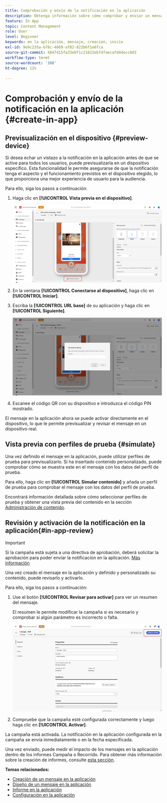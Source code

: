 ```yaml
---
title: Comprobación y envío de la notificación en la aplicación
description: Obtenga información sobre cómo comprobar y enviar un mensaje en la aplicación en Journey Optimizer
feature: In App
topic: Content Management
role: User
level: Beginner
keywords: en la aplicación, mensaje, creación, inicio
exl-id: 9e9c235a-b78c-4669-af82-822b6f1e6fca
source-git-commit: 4847415fa33ebf1c21622ebf4faecafd4decc8d3
workflow-type: tm+mt
source-wordcount: '388'
ht-degree: 12%

---
```


# Comprobación y envío de la notificación en la aplicación {#create-in-app}

## Previsualización en el dispositivo {#preview-device}

Si desea echar un vistazo a la notificación en la aplicación antes de que se active para todos los usuarios, puede previsualizarla en un dispositivo específico. Esta funcionalidad le permite asegurarse de que la notificación tenga el aspecto y el funcionamiento previstos en el dispositivo elegido, lo que proporciona una mejor experiencia de usuario para la audiencia.

Para ello, siga los pasos a continuación:

1. Haga clic en **[!UICONTROL Vista previa en el dispositivo]**.

   ![](assets/in_app_create_6.png)

1. En la ventana **[!UICONTROL Conectarse al dispositivo]**, haga clic en **[!UICONTROL Iniciar]**.

1. Escriba la **[!UICONTROL URL base]** de su aplicación y haga clic en **[!UICONTROL Siguiente]**.

   ![](assets/in_app_create_7.png)

1. Escanee el código QR con su dispositivo e introduzca el código PIN mostrado.

El mensaje en la aplicación ahora se puede activar directamente en el dispositivo, lo que le permite previsualizar y revisar el mensaje en un dispositivo real.

## Vista previa con perfiles de prueba {#simulate}

Una vez definido el mensaje en la aplicación, puede utilizar perfiles de prueba para previsualizarlo. Si ha insertado contenido personalizado, puede comprobar cómo se muestra este en el mensaje con los datos del perfil de prueba.

Para ello, haga clic en **[!UICONTROL Simular contenido]** y añada un perfil de prueba para comprobar el mensaje con los datos del perfil de prueba.

Encontrará información detallada sobre cómo seleccionar perfiles de prueba y obtener una vista previa del contenido en la sección [Administración de contenido](../content-management/preview-test.md).

## Revisión y activación de la notificación en la aplicación{#in-app-review}

>[!IMPORTANT]
>
> Si la campaña está sujeta a una directiva de aprobación, deberá solicitar la aprobación para poder enviar la notificación en la aplicación. [Más información](../test-approve/gs-approval.md)

Una vez creado el mensaje en la aplicación y definido y personalizado su contenido, puede revisarlo y activarlo.

Para ello, siga los pasos a continuación:

1. Use el botón **[!UICONTROL Revisar para activar]** para ver un resumen del mensaje.

   El resumen le permite modificar la campaña si es necesario y comprobar si algún parámetro es incorrecto o falta.

   ![](assets/in_app_create_5.png)

1. Compruebe que la campaña esté configurada correctamente y luego haga clic en **[!UICONTROL Activar]**.

La campaña está activada. La notificación en la aplicación configurada en la campaña se envía inmediatamente o en la fecha especificada.

Una vez enviado, puede medir el impacto de los mensajes en la aplicación dentro de los informes Campaña o Recorrido. Para obtener más información sobre la creación de informes, consulte [esta sección](../reports/campaign-global-report-cja-inapp.md).

**Temas relacionados:**

* [Creación de un mensaje en la aplicación ](create-in-app.md)
* [Diseño de un mensaje en la aplicación](design-in-app.md)
* [Informe en la aplicación](../reports/campaign-global-report-cja-inapp.md)
* [Configuración en la aplicación](inapp-configuration.md)
